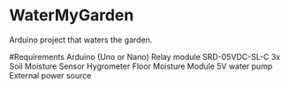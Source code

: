 # WaterMyGarden
Arduino project that waters the garden.

#Requirements
Arduino (Uno or Nano)
Relay module SRD-05VDC-SL-C
3x Soil Moisture Sensor Hygrometer Floor Moisture Module
5V water pump
External power source




